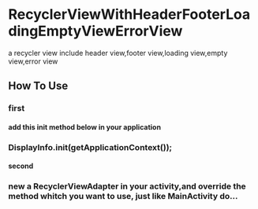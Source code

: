 # RecyclerViewWithHeaderFooterLoadingEmptyViewErrorView
a recycler view include header view,footer view,loading view,empty view,error view


## How To Use

### first
#### add this init method below in your application
### DisplayInfo.init(getApplicationContext());

#### second
### new a RecyclerViewAdapter in your activity,and override the method whitch you want to use, just like MainActivity do...
